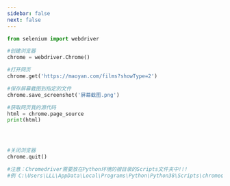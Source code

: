 ```yaml
---
sidebar: false
next: false
---
```

<BlogInfo/>






```python
from selenium import webdriver

#创建浏览器
chrome = webdriver.Chrome()

#打开网页
chrome.get('https://maoyan.com/films?showType=2')

#保存屏幕截图到指定的文件
chrome.save_screenshot('屏幕截图.png')

#获取网页我的源代码
html = chrome.page_source
print(html)




#关闭浏览器
chrome.quit()

#注意：Chromedriver需要放在Python环境的根目录的Scripts文件夹中!!!
#例 C:\Users\LLL\AppData\Local\Programs\Python\Python38\Scripts\chromedriver.exe
```






<ActionBox />
        
<style>#top-box {margin-top:0.5rem!important;}</style>
